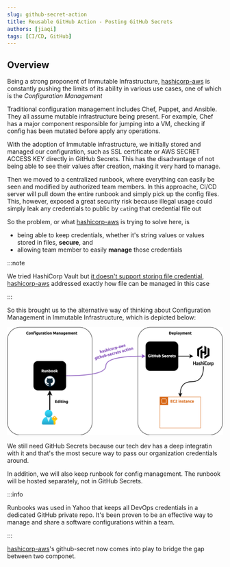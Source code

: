 ```yaml
---
slug: github-secret-action
title: Reusable GitHub Action - Posting GitHub Secrets
authors: [jiaqi]
tags: [CI/CD, GitHub]
---
```


Overview
--------

Being a strong proponent of Immutable Infrastructure, [hashicorp-aws] is constantly pushing the limits of its ability
in various use cases, one of which is the _Configuration Management_

Traditional configuration management includes Chef, Puppet, and Ansible. They all assume mutable infrastructure being
present. For example, Chef has a major component responsible for jumping into a VM, checking if config has been mutated
before apply any operations.

With the adoption of Immutable infrastructure, we initially stored and managed our configuration, such as SSL
certificate or AWS SECRET ACCESS KEY directly in GitHub Secrets. This has the disadvantage of not being able to see
their values after creation, making it very hard to manage.

Then we moved to a centralized runbook, where everything can easily be seen and modified by authorized team members. In
this approache, CI/CD server will pull down the entire runbook and simply pick up the config files. This, however,
exposed a great security risk because illegal usage could simply leak any credentials to public by `cat`ing that
credential file out

So the problem, or what [hashicorp-aws] is trying to solve here, is

- being able to keep credentials, whether it's string values or values stored in files, **secure**, and
- allowing team member to easily **manage** those credentials

:::note

We tried HashiCorp Vault but
[it doesn't support storing file credential](https://discuss.hashicorp.com/t/how-to-store-a-file-content-in-hashicorp-kv-secret-engine-as-value-through-cmd-line-or-script/46895/2),
[hashicorp-aws] addressed exactly how file can be managed in this case

:::

So this brought us to the alternative way of thinking about Configuration Management in Immutable Infrastructure, which
is depicted below:

![](github-secret.png)

We still need GitHub Secrets because our tech dev has a deep integratin with it and that's the most secure way to pass
our organization credentials around.

In addition, we will also keep runbook for config management. The runbook will be hosted separately, not in GitHub
Secrets.

:::info

Runbooks was used in Yahoo that keeps all DevOps credentials in a dedicated GitHub private repo. It's been proven to
be an effective way to manage and share a software configurations within a team.

:::

[hashicorp-aws]'s github-secret now comes into play to bridge the gap between two componet.

[hashicorp-aws]: https://qubitpi.github.io/hashicorp-aws/
